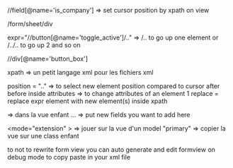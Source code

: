 //field[@name='is_company']  => set cursor position by xpath on view

/form/sheet/div

expr="//button[@name='toggle_active']/.." => /.. to go up one element or /../.. to go up 2 and so on

//div[@name='button_box']


xpath => un petit langage xml pour les fichiers xml

position = ".." => to select new element position compared to cursor
	after
	before
	inside
	attributes => to change attributes of an element <xpath expr="//field[@name='is_company']" position="attributes">
								<attribute name="invisible">1</attribute> 
							</xpath> 
	replace = replace expr element with new element(s) inside xpath

<field name="is_company" position="after">  => dans la vue enfant
	... => put new fields you want to add here
</field>

<mode="extension" > => jouer sur la vue d'un model 
	"primary" => copier la vue sur une class enfant

to not to rewrite form view you can auto generate and edit formview on debug mode to copy paste in your xml file
